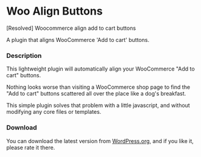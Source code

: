 # Woo Align Buttons
[Resolved] Woocommerce align add to cart buttons

A plugin that aligns WooCommerce 'Add to cart' buttons.

### Description

This lightweight plugin will automatically align your WooCommerce "Add to cart" buttons.

Nothing looks worse than visiting a WooCommerce shop page to find the "Add to cart" buttons scattered all over the place like a dog's breakfast.

This simple plugin solves that problem with a little javascript, and without modifying any core files or templates.

### Download

You can download the latest version from [WordPress.org](https://wordpress.org/plugins/woo-align-buttons/ "WordPress.org"),
and if you like it, please rate it there.

